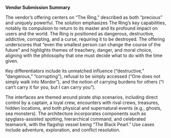 **Vendor Submission Summary**

The vendor’s offering centers on “The Ring,” described as both “precious” and uniquely powerful. The solution emphasizes The Ring’s key capabilities, notably its compulsion to return to its master and its profound impact on users and the world. The Ring is positioned as dangerous, destructive, addictive, corrupting, and a curse, requiring it to be destroyed. The offering underscores that “even the smallest person can change the course of the future” and highlights themes of treachery, danger, and moral choice, aligning with the philosophy that one must decide what to do with the time given.

Key differentiators include its unmatched influence (“destructive,” “dangerous,” “corrupting”), refusal to be simply accessed (“One does not simply walk into Mordor”), and the notion of carrying burdens for others (“I can’t carry it for you, but I can carry you”).

The interfaces are themed around pirate ship scenarios, including direct control by a captain, a loyal crew, encounters with rival crews, treasures, hidden locations, and both physical and supernatural events (e.g., ghosts, sea monsters). The architecture incorporates components such as spyglass-assisted spotting, hierarchical command, and celebrated teamwork, with the flagship vessel being “The Black Pearl.” Use cases include adventure, exploration, and conflict resolution.